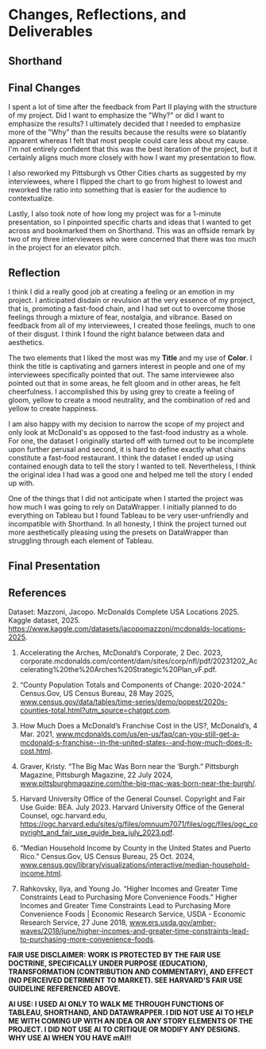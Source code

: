 # Changes, Reflections, and Deliverables

## Shorthand



## Final Changes

I spent a lot of time after the feedback from Part II playing with the structure of my project. Did I want to emphasize the "Why?" or did I want to emphasize the results? I ultimately decided that I needed to emphasize more of the "Why" than the results because the results were so blatantly apparent whereas I felt that most people could care less about my cause. I'm not entirely confident that this was the best iteration of the project, but it certainly aligns much more closely with how I want my presentation to flow.

I also reworked my Pittsburgh vs Other Cities charts as suggested by my interviewees, where I flipped the chart to go from highest to lowest and reworked the ratio into something that is easier for the audience to contextualize.

Lastly, I also took note of how long my project was for a 1-minute presentation, so I pinpointed specific charts and ideas that I wanted to get across and bookmarked them on Shorthand. This was an offside remark by two of my three interviewees who were concerned that there was too much in the project for an elevator pitch.

## Reflection

I think I did a really good job at creating a feeling or an emotion in my project. I anticipated disdain or revulsion at the very essence of my project, that is, promoting a fast-food chain, and I had set out to overcome those feelings through a mixture of fear, nostalgia, and vibrance. Based on feedback from all of my interviewees, I created those feelings, much to one of their disgust. I think I found the right balance between data and aesthetics.

The two elements that I liked the most was my **Title** and my use of **Color**. I think the title is captivating and garners interest in people and one of my interviewees specifically pointed that out. The same interviewee also pointed out that in some areas, he felt gloom and in other areas, he felt cheerfulness. I accomplished this by using grey to create a feeling of gloom, yellow to create a mood neutrality, and the combination of red and yellow to create happiness.

I am also happy with my decision to narrow the scope of my project and only look at McDonald's as opposed to the fast-food industry as a whole. For one, the dataset I originally started off with turned out to be incomplete upon further perusal and second, it is hard to define exactly what chains constitute a fast-food restaurant. I think the dataset I ended up using contained enough data to tell the story I wanted to tell. Nevertheless, I think the original idea I had was a good one and helped me tell the story I ended up with.

One of the things that I did not anticipate when I started the project was how much I was going to rely on DataWrapper. I initially planned to do everything on Tableau but I found Tableau to be very user-unfriendly and incompatible with Shorthand. In all honesty, I think the project turned out more aesthetically pleasing using the presets on DataWrapper than struggling through each element of Tableau.

## Final Presentation


## References

Dataset: Mazzoni, Jacopo. McDonalds Complete USA Locations 2025. Kaggle dataset, 2025. https://www.kaggle.com/datasets/jacopomazzoni/mcdonalds-locations-2025.

1. Accelerating the Arches, McDonald’s Corporate, 2 Dec. 2023, corporate.mcdonalds.com/content/dam/sites/corp/nfl/pdf/20231202_Accelerating%20the%20Arches%20Strategic%20Plan_vF.pdf.

2. “County Population Totals and Components of Change: 2020-2024.” Census.Gov, US Census Bureau, 28 May 2025, www.census.gov/data/tables/time-series/demo/popest/2020s-counties-total.html?utm_source=chatgpt.com.

3. How Much Does a McDonald’s Franchise Cost in the US?, McDonald’s, 4 Mar. 2021, www.mcdonalds.com/us/en-us/faq/can-you-still-get-a-mcdonald-s-franchise--in-the-united-states--and-how-much-does-it-cost.html.

4. Graver, Kristy. “The Big Mac Was Born near the ’Burgh.” Pittsburgh Magazine, Pittsburgh Magazine, 22 July 2024, www.pittsburghmagazine.com/the-big-mac-was-born-near-the-burgh/.

5. Harvard University Office of the General Counsel. Copyright and Fair Use Guide: BEA. July 2023. Harvard University Office of the General Counsel, ogc.harvard.edu, https://ogc.harvard.edu/sites/g/files/omnuum7071/files/ogc/files/ogc_copyright_and_fair_use_guide_bea_july_2023.pdf.

6. “Median Household Income by County in the United States and Puerto Rico.” Census.Gov, US Census Bureau, 25 Oct. 2024, www.census.gov/library/visualizations/interactive/median-household-income.html.

7. Rahkovsky, Ilya, and Young Jo. “Higher Incomes and Greater Time Constraints Lead to Purchasing More Convenience Foods.” Higher Incomes and Greater Time Constraints Lead to Purchasing More Convenience Foods | Economic Research Service, USDA - Economic Research Service, 27 June 2018, www.ers.usda.gov/amber-waves/2018/june/higher-incomes-and-greater-time-constraints-lead-to-purchasing-more-convenience-foods.


**FAIR USE DISCLAIMER: WORK IS PROTECTED BY THE FAIR USE DOCTRINE, SPECIFICALLY UNDER PURPOSE (EDUCATION), TRANSFORMATION (CONTRIBUTION AND COMMENTARY), AND EFFECT (NO PERCEIVED DETRIMENT TO MARKET). SEE HARVARD'S FAIR USE GUIDELINE REFERENCED ABOVE.**

**AI USE: I USED AI ONLY TO WALK ME THROUGH FUNCTIONS OF TABLEAU, SHORTHAND, AND DATAWRAPPER. I DID NOT USE AI TO HELP ME WITH COMING UP WITH AN IDEA OR ANY STORY ELEMENTS OF THE PROJECT. I DID NOT USE AI TO CRITIQUE OR MODIFY ANY DESIGNS. WHY USE AI WHEN YOU HAVE mAI!!**

